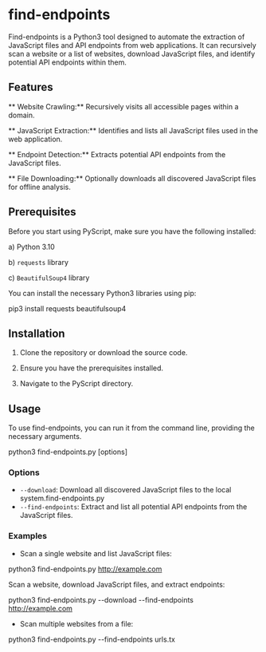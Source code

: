 # find-endpoints
Find-endpoints is a Python3 tool designed to automate the extraction of JavaScript files and API endpoints from web applications.
It can recursively scan a website or a list of websites, download JavaScript files, and identify potential API endpoints within them.

## Features
** Website Crawling:**      Recursively visits all accessible pages within a domain.

** JavaScript Extraction:** Identifies and lists all JavaScript files used in the web application.

** Endpoint Detection:**    Extracts potential API endpoints from the JavaScript files.

** File Downloading:**      Optionally downloads all discovered JavaScript files for offline analysis.

## Prerequisites
Before you start using PyScript, make sure you have the following installed:

a) Python 3.10

b) `requests` library

c) `BeautifulSoup4` library

You can install the necessary Python3 libraries using pip:

pip3 install requests beautifulsoup4

## Installation

1. Clone the repository or download the source code.
  
2. Ensure you have the prerequisites installed.
   
3. Navigate to the PyScript directory.

## Usage
To use find-endpoints, you can run it from the command line, providing the necessary arguments.

python3 find-endpoints.py  [options] <URL or file>

### Options

- `--download`: Download all discovered JavaScript files to the local system.find-endpoints.py
- `--find-endpoints`: Extract and list all potential API endpoints from the JavaScript files.

### Examples

- Scan a single website and list JavaScript files:

python3 find-endpoints.py http://example.com

Scan a website, download JavaScript files, and extract endpoints:

python3 find-endpoints.py --download --find-endpoints http://example.com

- Scan multiple websites from a file:

python3 find-endpoints.py --find-endpoints urls.tx
